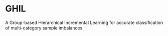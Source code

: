 # GHIL
A Group-based Hierarchical Incremental Learning for accurate classification of multi-category sample imbalances 
